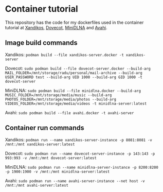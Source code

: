 # Container tutorial
This repository has the code for my dockerfiles used in the container tutorial at [Xandikos](https://raduzaharia.medium.com/lets-create-a-calendar-server-container-with-xandikos-and-podman-1a62c1aedc6a), [Dovecot](https://raduzaharia.medium.com/email-server-in-a-jar-the-parametrized-dovecot-podman-container-d999fc565ad0), [MiniDLNA](https://raduzaharia.medium.com/media-server-container-minidlna-and-podman-e3a6e07362c8) and [Avahi](https://raduzaharia.medium.com/network-service-discovery-with-an-avahi-container-3dfdce4f1c75). 

## Image build commands
Xandikos: `podman build --file xandikos-server.docker -t xandikos-server` 

Dovecot: `sudo podman build --file dovecot-server.docker --build-arg MAIL_FOLDER=/mnt/storage/radu/personal/mail-archive --build-arg USER_PASSWORD test --build-arg UID 1000 --build-arg GID 1000 -t dovecot-server`

MiniDLNA: `sudo podman build --file minidlna.docker --build-arg MUSIC_FOLDER=/mnt/storage/media/music --build-arg PHOTOS_FOLDER=/mnt/storage/media/photos --build-arg VIDEOS_FOLDER=/mnt/storage/media/videos -t minidlna-server:latest`

Avahi: `sudo podman build --file avahi.docker -t avahi-server`

## Container run commands
Xandikos: `podman run --name xandikos-server-instance -p 8081:8081 -v /mnt:/mnt xandikos-server:latest` 

Dovecot: `sudo podman run --name dovecot-server-instance -p 143:143 -p 993:993 -v /mnt:/mnt dovecot-server:latest`

MiniDLNA: `sudo podman run --name minidlna-server-instance -p 8200:8200 -p 1900:1900 -v /mnt:/mnt minidlna-server:latest`

Avahi: `sudo podman run --name avahi-server-instance --net host -v /mnt:/mnt avahi-server:latest`
